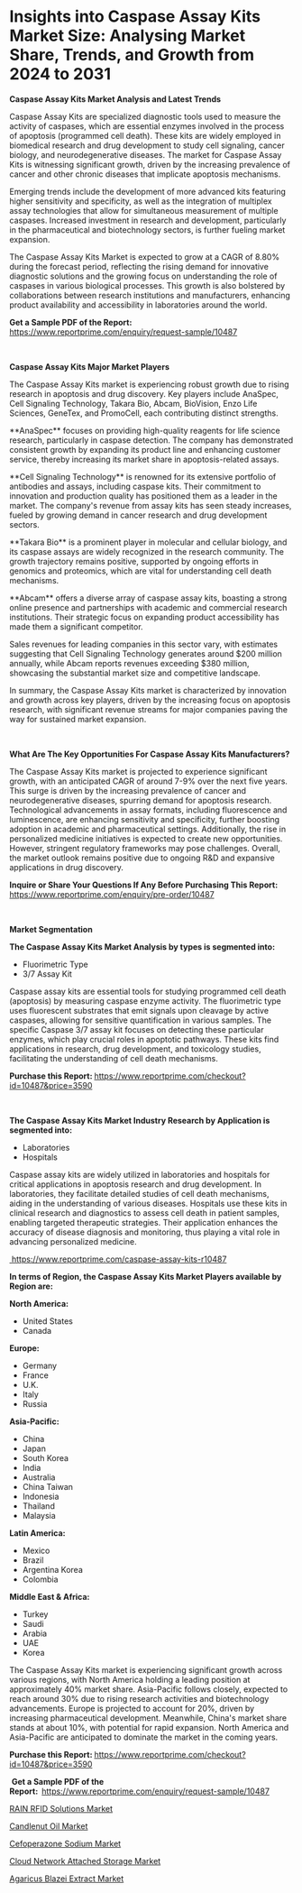 <p><h1>Insights into Caspase Assay Kits Market Size: Analysing Market Share, Trends, and Growth from 2024 to 2031</h1></p><p><strong>Caspase Assay Kits Market Analysis and Latest Trends</strong></p>
<p><p>Caspase Assay Kits are specialized diagnostic tools used to measure the activity of caspases, which are essential enzymes involved in the process of apoptosis (programmed cell death). These kits are widely employed in biomedical research and drug development to study cell signaling, cancer biology, and neurodegenerative diseases. The market for Caspase Assay Kits is witnessing significant growth, driven by the increasing prevalence of cancer and other chronic diseases that implicate apoptosis mechanisms. </p><p>Emerging trends include the development of more advanced kits featuring higher sensitivity and specificity, as well as the integration of multiplex assay technologies that allow for simultaneous measurement of multiple caspases. Increased investment in research and development, particularly in the pharmaceutical and biotechnology sectors, is further fueling market expansion. </p><p>The Caspase Assay Kits Market is expected to grow at a CAGR of 8.80% during the forecast period, reflecting the rising demand for innovative diagnostic solutions and the growing focus on understanding the role of caspases in various biological processes. This growth is also bolstered by collaborations between research institutions and manufacturers, enhancing product availability and accessibility in laboratories around the world.</p></p>
<p><strong>Get a Sample PDF of the Report:&nbsp;</strong> <a href="https://www.reportprime.com/enquiry/request-sample/10487?utm_campaign=1284&utm_medium=2&utm_source=Github&utm_content=ia&utm_term=10102024&utm_id=caspase-assay-kits">https://www.reportprime.com/enquiry/request-sample/10487</a></p>
<p>&nbsp;</p>
<p><strong>Caspase Assay Kits Major Market Players</strong></p>
<p><p>The Caspase Assay Kits market is experiencing robust growth due to rising research in apoptosis and drug discovery. Key players include AnaSpec, Cell Signaling Technology, Takara Bio, Abcam, BioVision, Enzo Life Sciences, GeneTex, and PromoCell, each contributing distinct strengths.</p><p>**AnaSpec** focuses on providing high-quality reagents for life science research, particularly in caspase detection. The company has demonstrated consistent growth by expanding its product line and enhancing customer service, thereby increasing its market share in apoptosis-related assays.</p><p>**Cell Signaling Technology** is renowned for its extensive portfolio of antibodies and assays, including caspase kits. Their commitment to innovation and production quality has positioned them as a leader in the market. The company's revenue from assay kits has seen steady increases, fueled by growing demand in cancer research and drug development sectors.</p><p>**Takara Bio** is a prominent player in molecular and cellular biology, and its caspase assays are widely recognized in the research community. The growth trajectory remains positive, supported by ongoing efforts in genomics and proteomics, which are vital for understanding cell death mechanisms.</p><p>**Abcam** offers a diverse array of caspase assay kits, boasting a strong online presence and partnerships with academic and commercial research institutions. Their strategic focus on expanding product accessibility has made them a significant competitor.</p><p>Sales revenues for leading companies in this sector vary, with estimates suggesting that Cell Signaling Technology generates around $200 million annually, while Abcam reports revenues exceeding $380 million, showcasing the substantial market size and competitive landscape.</p><p>In summary, the Caspase Assay Kits market is characterized by innovation and growth across key players, driven by the increasing focus on apoptosis research, with significant revenue streams for major companies paving the way for sustained market expansion.</p></p>
<p>&nbsp;</p>
<p><strong>What Are The Key Opportunities For Caspase Assay Kits Manufacturers?</strong></p>
<p><p>The Caspase Assay Kits market is projected to experience significant growth, with an anticipated CAGR of around 7-9% over the next five years. This surge is driven by the increasing prevalence of cancer and neurodegenerative diseases, spurring demand for apoptosis research. Technological advancements in assay formats, including fluorescence and luminescence, are enhancing sensitivity and specificity, further boosting adoption in academic and pharmaceutical settings. Additionally, the rise in personalized medicine initiatives is expected to create new opportunities. However, stringent regulatory frameworks may pose challenges. Overall, the market outlook remains positive due to ongoing R&D and expansive applications in drug discovery.</p></p>
<p><strong>Inquire or Share Your Questions If Any Before Purchasing This Report:</strong> <a href="https://www.reportprime.com/enquiry/pre-order/10487?utm_campaign=1284&utm_medium=2&utm_source=Github&utm_content=ia&utm_term=10102024&utm_id=caspase-assay-kits">https://www.reportprime.com/enquiry/pre-order/10487</a></p>
<p>&nbsp;</p>
<p><strong>Market Segmentation</strong></p>
<p><strong>The Caspase Assay Kits Market Analysis by types is segmented into:</strong></p>
<p><ul><li>Fluorimetric Type</li><li>3/7 Assay Kit</li></ul></p>
<p><p>Caspase assay kits are essential tools for studying programmed cell death (apoptosis) by measuring caspase enzyme activity. The fluorimetric type uses fluorescent substrates that emit signals upon cleavage by active caspases, allowing for sensitive quantification in various samples. The specific Caspase 3/7 assay kit focuses on detecting these particular enzymes, which play crucial roles in apoptotic pathways. These kits find applications in research, drug development, and toxicology studies, facilitating the understanding of cell death mechanisms.</p></p>
<p><strong>Purchase this Report:&nbsp;</strong><a href="https://www.reportprime.com/checkout?id=10487&price=3590&utm_campaign=1284&utm_medium=2&utm_source=Github&utm_content=ia&utm_term=10102024&utm_id=caspase-assay-kits">https://www.reportprime.com/checkout?id=10487&price=3590</a></p>
<p>&nbsp;</p>
<p><strong>The Caspase Assay Kits Market Industry Research by Application is segmented into:</strong></p>
<p><ul><li>Laboratories</li><li>Hospitals</li></ul></p>
<p><p>Caspase assay kits are widely utilized in laboratories and hospitals for critical applications in apoptosis research and drug development. In laboratories, they facilitate detailed studies of cell death mechanisms, aiding in the understanding of various diseases. Hospitals use these kits in clinical research and diagnostics to assess cell death in patient samples, enabling targeted therapeutic strategies. Their application enhances the accuracy of disease diagnosis and monitoring, thus playing a vital role in advancing personalized medicine.</p></p>
<p><a href="https://www.reportprime.com/caspase-assay-kits-r10487?utm_campaign=1284&utm_medium=2&utm_source=Github&utm_content=ia&utm_term=10102024&utm_id=caspase-assay-kits">&nbsp;https://www.reportprime.com/caspase-assay-kits-r10487</a></p>
<p><strong>In terms of Region, the Caspase Assay Kits Market Players available by Region are:</strong></p>
<p>
    <p> <strong> North America: </strong>
        <ul>
            <li>United States</li>
            <li>Canada</li>
        </ul>
        </p> 
    <p> <strong> Europe: </strong>
        <ul>
            <li>Germany</li>
            <li>France</li>
            <li>U.K.</li>
            <li>Italy</li>
            <li>Russia</li>
        </ul>
        </p> 
    <p> <strong> Asia-Pacific: </strong>
        <ul>
            <li>China</li>
            <li>Japan</li>
            <li>South Korea</li>
            <li>India</li>
            <li>Australia</li>
            <li>China Taiwan</li>
            <li>Indonesia</li>
            <li>Thailand</li>
            <li>Malaysia</li>
        </ul>
        </p> 
    <p> <strong> Latin America: </strong>
        <ul>
            <li>Mexico</li>
            <li>Brazil</li>
            <li>Argentina Korea</li>
            <li>Colombia</li>
        </ul>
        </p> 
    <p> <strong> Middle East & Africa: </strong>
        <ul>
            <li>Turkey</li>
            <li>Saudi</li>
            <li>Arabia</li>
            <li>UAE</li>
            <li>Korea</li>
        </ul>
    </p>
    </p>
<p><p>The Caspase Assay Kits market is experiencing significant growth across various regions, with North America holding a leading position at approximately 40% market share. Asia-Pacific follows closely, expected to reach around 30% due to rising research activities and biotechnology advancements. Europe is projected to account for 20%, driven by increasing pharmaceutical development. Meanwhile, China's market share stands at about 10%, with potential for rapid expansion. North America and Asia-Pacific are anticipated to dominate the market in the coming years.</p></p>
<p><strong>Purchase this Report: </strong><a href="https://www.reportprime.com/checkout?id=10487&price=3590&utm_campaign=1284&utm_medium=2&utm_source=Github&utm_content=ia&utm_term=10102024&utm_id=caspase-assay-kits">https://www.reportprime.com/checkout?id=10487&price=3590</a></p>
<p>&nbsp;<strong>Get a Sample PDF of the Report:&nbsp;&nbsp;</strong><a href="https://www.reportprime.com/enquiry/request-sample/10487?utm_campaign=1284&utm_medium=2&utm_source=Github&utm_content=ia&utm_term=10102024&utm_id=caspase-assay-kits">https://www.reportprime.com/enquiry/request-sample/10487</a></p>
<p><strong></strong></p>
<p><p><a href="https://issuu.com/reportprime-2/docs/rain-rfid-solutions-market-size-203_696db5f63485f0?utm_campaign=1284&utm_medium=2&utm_source=Github&utm_content=ia&utm_term=10102024&utm_id=caspase-assay-kits">RAIN RFID Solutions Market</a></p><p><a href="https://www.linkedin.com/pulse/exploring-candlenut-oil-market-strategic-insights-growth-pgzke?utm_campaign=1284&utm_medium=2&utm_source=Github&utm_content=ia&utm_term=10102024&utm_id=caspase-assay-kits">Candlenut Oil Market</a></p><p><a href="https://www.linkedin.com/pulse/digital-transformation-cefoperazone-sodium-industry-market-opportunities-rbmfe?utm_campaign=1284&utm_medium=2&utm_source=Github&utm_content=ia&utm_term=10102024&utm_id=caspase-assay-kits">Cefoperazone Sodium Market</a></p><p><a href="https://issuu.com/reportprime-2/docs/cloud-network-attached-storage-mark_07160dd898420a?utm_campaign=1284&utm_medium=2&utm_source=Github&utm_content=ia&utm_term=10102024&utm_id=caspase-assay-kits">Cloud Network Attached Storage Market</a></p><p><a href="https://www.linkedin.com/pulse/agaricus-blazei-extract-market-pulse-145-expansion-blueprint-snt1e?utm_campaign=1284&utm_medium=2&utm_source=Github&utm_content=ia&utm_term=10102024&utm_id=caspase-assay-kits">Agaricus Blazei Extract Market</a></p></p>